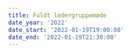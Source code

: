```yaml
---
title: Fuldt ledergruppemøde
date_year: '2022'
date_start: '2022-01-19T19:00:00'
date_end: '2022-01-19T21:30:00'
---
```


